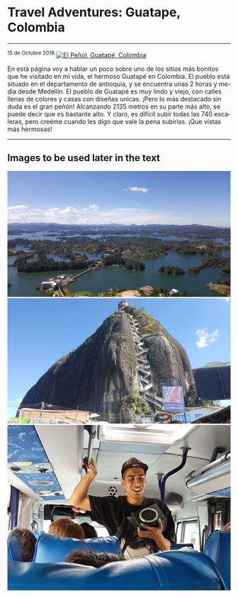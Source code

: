 <h1>Travel Adventures: Guatape, Colombia</h1>
<hr>
<sup>15 de Octubre 2018</sup>

<a href="https://www.travellifex.com/top-things-to-do-in-guatape-colombia/" title="View Image Soure">
<img src="https://www.travellifex.com/wp-content/uploads/2016/04/Best-Things-To-Do-In-Guatape.jpg" alt="El Peñol, Guatapé, Colombia">
</a>

<p lang="es">En está página voy a hablar un poco sobre uno de los sitios más bonitos que he visitado en mi vida, el hermoso Guatapé en Colombia. El pueblo está situado en el departamento de antioquia, y se encuentra unas 2 horas y media desde Medellín. El pueblo de Guatapé es muy lindo y viejo, con calles llenas de colores y casas con diseñas unicas. ¡Pero lo más destacado sin duda es el gran peñón! Alcanzando 2135 metros en su parte más alto, se puede decir que es bastante alto. Y claro, es dificíl subir todas las 740 escaleras, pero creéme cuando les digo que vale la pena subirlas.
¡Que vistas más hermosas!</p>
<hr>

<h2>Images to be used later in the text</h2>
<img src="/images/20170701_212422.jpg" />
<img src="/images/20170701_220029.jpg" />
<img src="/images/Guy rapping in bus.PNG" /> 
